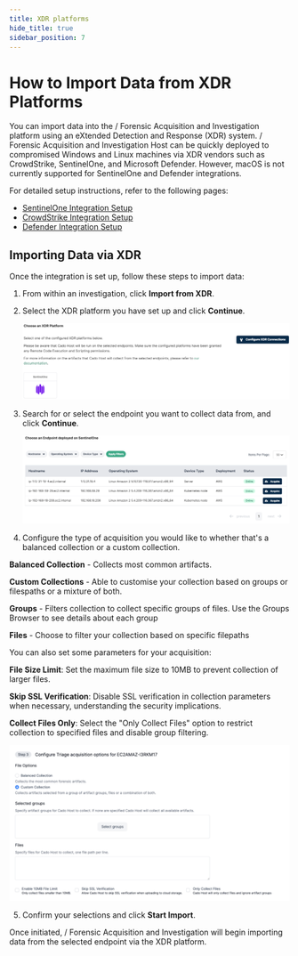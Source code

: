 ```yaml
---
title: XDR platforms
hide_title: true
sidebar_position: 7
---
```


# How to Import Data from XDR Platforms

You can import data into the / Forensic Acquisition and Investigation platform using an eXtended Detection and Response (XDR) system. / Forensic Acquisition and Investigation Host can be quickly deployed to compromised Windows and Linux machines via XDR vendors such as CrowdStrike, SentinelOne, and Microsoft Defender. However, macOS is not currently supported for SentinelOne and Defender integrations.

For detailed setup instructions, refer to the following pages:
- [SentinelOne Integration Setup](/cado/integrations/xdr/sentinelone.md)
- [CrowdStrike Integration Setup](/cado/integrations/xdr/crowdstrike.md)
- [Defender Integration Setup](/cado/integrations/xdr/defender.md)

## Importing Data via XDR

Once the integration is set up, follow these steps to import data:

1. From within an investigation, click **Import from XDR**.
2. Select the XDR platform you have set up and click **Continue**.

   ![Choose XDR Platform](/img/xdr-import-2.png)

3. Search for or select the endpoint you want to collect data from, and click **Continue**.

   ![Import XDR Endpoints](/img/xdr-import-3.png)

4. Configure the type of acquisition you would like to whether that's a balanced collection or a custom collection.

**Balanced Collection** - Collects most common artifacts. 

**Custom Collections** -  Able to customise your collection based on groups or filespaths or a mixture of both.

**Groups** - Filters collection to collect specific groups of files. Use the Groups Browser to see details about each group

**Files**  - Choose to filter your collection based on specific filepaths

You can also set some parameters for your acquisition:

**File Size Limit**: Set the maximum file size to 10MB to prevent collection of larger files.

**Skip SSL Verification**: Disable SSL verification in collection parameters when necessary, understanding the security implications.

**Collect Files Only**: Select the "Only Collect Files" option to restrict collection to specified files and disable group filtering.

![XDR Settings](/img/xdrsettings.png)

5. Confirm your selections and click **Start Import**.

Once initiated, / Forensic Acquisition and Investigation will begin importing data from the selected endpoint via the XDR platform.

